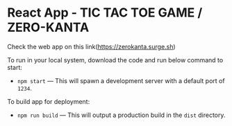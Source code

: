 # React App - TIC TAC TOE GAME / ZERO-KANTA

Check the web app on this link(https://zerokanta.surge.sh)

To run in your local system, download the code and run below command to start:

- `npm start` — This will spawn a development server with a default port of `1234`.

To build app for deployment:

- `npm run build` — This will output a production build in the `dist` directory.
